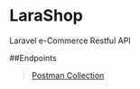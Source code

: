 # LaraShop
 Laravel e-Commerce Restful API

 ##Endpoints
 > [Postman Collection](LaraShop.Collection.json)

